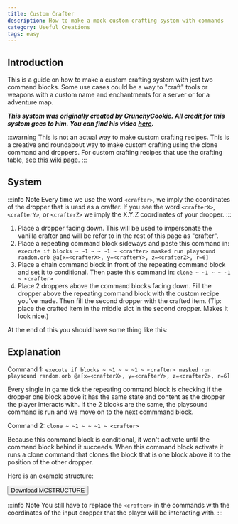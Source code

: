 ```yaml
---
title: Custom Crafter
description: How to make a mock custom crafting systom with commands
category: Useful Creations
tags: easy
---
```


## Introduction

This is a guide on how to make a custom crafting systom with jest two command blocks. Some use cases could be a way to "craft" tools or weapons with a custom name and enchantments for a server or for a adventure map.

_**This systom was originally created by CrunchyCookie. All credit for this systom goes to him. You can find his video [here](https://www.youtube.com/watch?v=pzQzldaSORs).**_

:::warning
This is not an actual way to make custom crafting recipes. This is a creative and roundabout way to make custom crafting using the clone command and droppers. For custom crafting recipes that use the crafting table, [see this wiki page](../loot/recipes).
:::

## System

:::info Note
Every time we use the word `<crafter>`, we imply the coordinates of the dropper that is uesd as a crafter. If you see the word `<crafterX>`, `<crafterY>`, or `<crafterZ>` we imply the X.Y.Z coordinates of your dropper.
:::

1. Place a dropper facing down. This will be used to impersonate the vanilla crafter and will be refer to in the rest of this page as "crafter".
2. Place a repeating command block sideways and paste this command in: `execute if blocks ~ ~1 ~ ~ ~1 ~ <crafter> masked run playsound random.orb @a[x=<crafterX>, y=<crafterY>, z=<crafterZ>, r=6]`
3. Place a chain command block in front of the repeating command block and set it to conditional. Then paste this command in: `clone ~ ~1 ~ ~ ~1 ~ <crafter>`
4. Place 2 droppers above the command blocks facing down. Fill the dropper above the repeating command block with the custom recipe you've made. Then fill the second dropper with the crafted item. (Tip: place the crafted item in the middle slot in the second dropper. Makes it look nice.)

At the end of this you should have some thing like this:

<WikiImage
    src="/assets/images/commands/customCrafterEnd.png"
    alt="alternative text"
    width=800
/>

## Explanation

Command 1: `execute if blocks ~ ~1 ~ ~ ~1 ~ <crafter> masked run playsound random.orb @a[x=<crafterX>, y=<crafterY>, z=<crafterZ>, r=6]`

Every single in game tick the repeating command block is checking if the dropper one block above it has the same state and content as the dropper the player interacts with. If the 2 blocks are the same, the playsound command is run and we move on to the next commmand block.

Command 2: `clone ~ ~1 ~ ~ ~1 ~ <crafter>`

Because this command block is conditional, it won't activate until the command block behind it succeeds. When this command block activate it runs a clone command that clones the block that is one block above it to the position of the other dropper.

Here is an example structure:

<Button link="/assets/packs/structures/customCrafter/customCrafterExample.mcstructure" download>
    Download MCSTRUCTURE
</Button>

:::info Note
You still have to replace the `<crafter>` in the commands with the coordinates of the input dropper that the player will be interacting with.
:::
